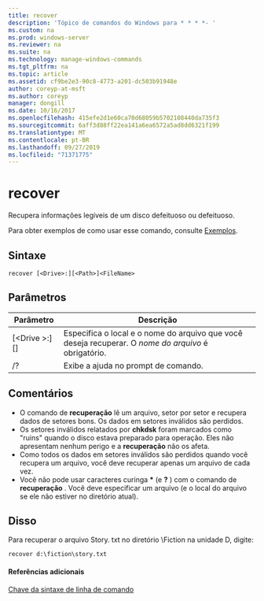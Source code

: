 ```yaml
---
title: recover
description: 'Tópico de comandos do Windows para * * * *- '
ms.custom: na
ms.prod: windows-server
ms.reviewer: na
ms.suite: na
ms.technology: manage-windows-commands
ms.tgt_pltfrm: na
ms.topic: article
ms.assetid: cf9be2e3-90c8-4773-a201-dc503b91948e
author: coreyp-at-msft
ms.author: coreyp
manager: dongill
ms.date: 10/16/2017
ms.openlocfilehash: 415efe2d1e60ca70d68059b5702108440da735f3
ms.sourcegitcommit: 6aff3d88ff22ea141a6ea6572a5ad8dd6321f199
ms.translationtype: MT
ms.contentlocale: pt-BR
ms.lasthandoff: 09/27/2019
ms.locfileid: "71371775"
---
```

# <a name="recover"></a>recover



Recupera informações legíveis de um disco defeituoso ou defeituoso.

Para obter exemplos de como usar esse comando, consulte [Exemplos](#BKMK_examples).

## <a name="syntax"></a>Sintaxe

```
recover [<Drive>:][<Path>]<FileName>
```

## <a name="parameters"></a>Parâmetros

|           Parâmetro           |                                          Descrição                                          |
|-------------------------------|-----------------------------------------------------------------------------------------------|
| [\<Drive >:] [<Path>] <FileName> | Especifica o local e o nome do arquivo que você deseja recuperar. O *nome do arquivo* é obrigatório. |
|              /?               |                             Exibe a ajuda no prompt de comando.                              |

## <a name="remarks"></a>Comentários

-   O comando de **recuperação** lê um arquivo, setor por setor e recupera dados de setores bons. Os dados em setores inválidos são perdidos.
-   Os setores inválidos relatados por **chkdsk** foram marcados como "ruins" quando o disco estava preparado para operação. Eles não apresentam nenhum perigo e a **recuperação** não os afeta.
-   Como todos os dados em setores inválidos são perdidos quando você recupera um arquivo, você deve recuperar apenas um arquivo de cada vez.
-   Você não pode usar caracteres curinga **&#42;** (e **?** ) com o comando de **recuperação** . Você deve especificar um arquivo (e o local do arquivo se ele não estiver no diretório atual).

## <a name="BKMK_examples"></a>Disso

Para recuperar o arquivo Story. txt no diretório \Fiction na unidade D, digite:
```
recover d:\fiction\story.txt 
```

#### <a name="additional-references"></a>Referências adicionais

[Chave da sintaxe de linha de comando](command-line-syntax-key.md)